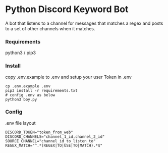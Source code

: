 # Python Discord Keyword Bot

A bot that listens to a channel for messages that matches a regex and posts to a set of other channels when it matches.

### Requirements
python3 / pip3

### Install
copy .env.example to .env and setup your user Token in .env  

    cp .env.example .env
    pip3 install -r requirements.txt
    # config .env as below
    python3 boy.py

### Config
.env file layout

    DISCORD_TOKEN="token_from_web"
    DISCORD_CHANNELS="channel_1_id,channel_2_id"
    SOURCE_CHANNEL="channel_id_to_listen_to"
    REGEX_MATCH="^.*(REGEX|TO|USE|TO|MATCH).*$"

